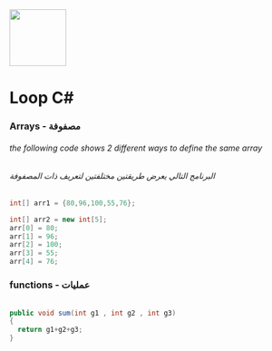 <img src="https://res.cloudinary.com/monday-platform/image/upload/v1687508245/board_views_images/logos/1687508245192_546ddd78-f911-1be8-ace5-26033aa68ede.png" width="100">

# Loop C#

### Arrays - مصفوفة
###### the following code shows 2 different ways to define the same array
###### البرنامج التالي يعرض طريقتين مختلفتين لتعريف ذات المصفوفة
```cs
int[] arr1 = {80,96,100,55,76};

int[] arr2 = new int[5];
arr[0] = 80;
arr[1] = 96;
arr[2] = 100;
arr[3] = 55;
arr[4] = 76;
```


### functions - عمليات
###### 
```cs
public void sum(int g1 , int g2 , int g3)
{
  return g1+g2+g3;
}
```
